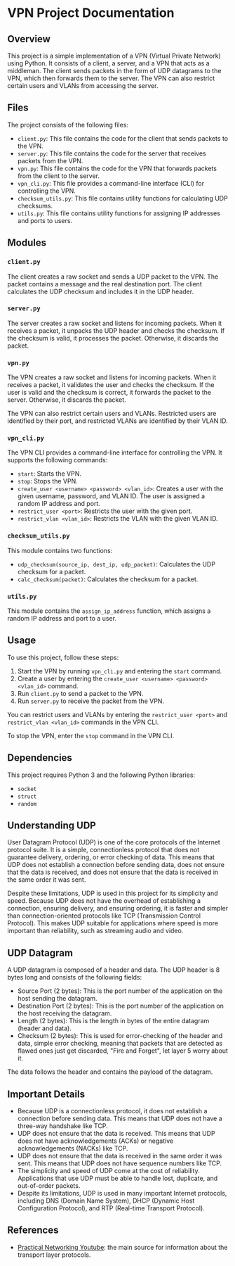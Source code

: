 # VPN Project Documentation

## Overview

This project is a simple implementation of a VPN (Virtual Private Network) using Python. It consists of a client, a server, and a VPN that acts as a middleman. The client sends packets in the form of UDP datagrams to the VPN, which then forwards them to the server. The VPN can also restrict certain users and VLANs from accessing the server.

## Files

The project consists of the following files:

- `client.py`: This file contains the code for the client that sends packets to the VPN.
- `server.py`: This file contains the code for the server that receives packets from the VPN.
- `vpn.py`: This file contains the code for the VPN that forwards packets from the client to the server.
- `vpn_cli.py`: This file provides a command-line interface (CLI) for controlling the VPN.
- `checksum_utils.py`: This file contains utility functions for calculating UDP checksums.
- `utils.py`: This file contains utility functions for assigning IP addresses and ports to users.

## Modules

### `client.py`

The client creates a raw socket and sends a UDP packet to the VPN. The packet contains a message and the real destination port. The client calculates the UDP checksum and includes it in the UDP header.

### `server.py`

The server creates a raw socket and listens for incoming packets. When it receives a packet, it unpacks the UDP header and checks the checksum. If the checksum is valid, it processes the packet. Otherwise, it discards the packet.

### `vpn.py`

The VPN creates a raw socket and listens for incoming packets. When it receives a packet, it validates the user and checks the checksum. If the user is valid and the checksum is correct, it forwards the packet to the server. Otherwise, it discards the packet.

The VPN can also restrict certain users and VLANs. Restricted users are identified by their port, and restricted VLANs are identified by their VLAN ID.

### `vpn_cli.py`

The VPN CLI provides a command-line interface for controlling the VPN. It supports the following commands:

- `start`: Starts the VPN.
- `stop`: Stops the VPN.
- `create_user <username> <password> <vlan_id>`: Creates a user with the given username, password, and VLAN ID. The user is assigned a random IP address and port.
- `restrict_user <port>`: Restricts the user with the given port.
- `restrict_vlan <vlan_id>`: Restricts the VLAN with the given VLAN ID.

### `checksum_utils.py`

This module contains two functions:

- `udp_checksum(source_ip, dest_ip, udp_packet)`: Calculates the UDP checksum for a packet.
- `calc_checksum(packet)`: Calculates the checksum for a packet.

### `utils.py`

This module contains the `assign_ip_address` function, which assigns a random IP address and port to a user.

## Usage

To use this project, follow these steps:

1. Start the VPN by running `vpn_cli.py` and entering the `start` command.
2. Create a user by entering the `create_user <username> <password> <vlan_id>` command.
3. Run `client.py` to send a packet to the VPN.
4. Run `server.py` to receive the packet from the VPN.

You can restrict users and VLANs by entering the `restrict_user <port>` and `restrict_vlan <vlan_id>` commands in the VPN CLI.

To stop the VPN, enter the `stop` command in the VPN CLI.

## Dependencies

This project requires Python 3 and the following Python libraries:

- `socket`
- `struct`
- `random`

## Understanding UDP

User Datagram Protocol (UDP) is one of the core protocols of the Internet protocol suite. It is a simple, connectionless protocol that does not guarantee delivery, ordering, or error checking of data. This means that UDP does not establish a connection before sending data, does not ensure that the data is received, and does not ensure that the data is received in the same order it was sent.

Despite these limitations, UDP is used in this project for its simplicity and speed. Because UDP does not have the overhead of establishing a connection, ensuring delivery, and ensuring ordering, it is faster and simpler than connection-oriented protocols like TCP (Transmission Control Protocol). This makes UDP suitable for applications where speed is more important than reliability, such as streaming audio and video.

## UDP Datagram

A UDP datagram is composed of a header and data. The UDP header is 8 bytes long and consists of the following fields:

- Source Port (2 bytes): This is the port number of the application on the host sending the datagram.
- Destination Port (2 bytes): This is the port number of the application on the host receiving the datagram.
- Length (2 bytes): This is the length in bytes of the entire datagram (header and data).
- Checksum (2 bytes): This is used for error-checking of the header and data, simple error checking, meaning that packets that are detected as flawed ones just get discarded, "Fire and Forget", let layer 5 worry about it.

The data follows the header and contains the payload of the datagram.

## Important Details

- Because UDP is a connectionless protocol, it does not establish a connection before sending data. This means that UDP does not have a three-way handshake like TCP.
- UDP does not ensure that the data is received. This means that UDP does not have acknowledgements (ACKs) or negative acknowledgements (NACKs) like TCP.
- UDP does not ensure that the data is received in the same order it was sent. This means that UDP does not have sequence numbers like TCP.
- The simplicity and speed of UDP come at the cost of reliability. Applications that use UDP must be able to handle lost, duplicate, and out-of-order packets.
- Despite its limitations, UDP is used in many important Internet protocols, including DNS (Domain Name System), DHCP (Dynamic Host Configuration Protocol), and RTP (Real-time Transport Protocol).

## References

- [Practical Networking Youtube](https://www.youtube.com/@PracticalNetworking): the main source for information about the transport layer protocols.